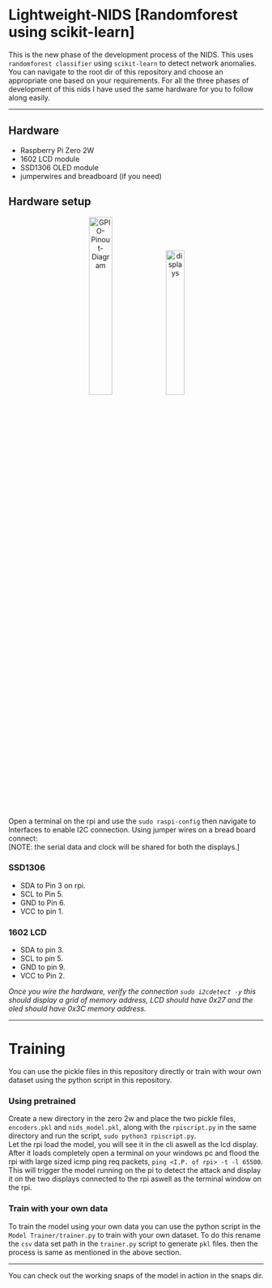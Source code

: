 # Lightweight-NIDS [Randomforest using scikit-learn]
This is the new phase of the development process of the NIDS. This uses `randomforest classifier` using `scikit-learn` to detect network anomalies. You can navigate to the root dir of this repository and choose an appropriate
one based on your requirements. For all the three phases of development of this nids I have used the same hardware for you to follow along easily.

---
## Hardware
- Raspberry Pi Zero 2W
- 1602 LCD module
- SSD1306 OLED module
- jumperwires and breadboard (if you need)

## Hardware setup
<p align="center">
  <img src="https://github.com/user-attachments/assets/e3c6f7a7-27d1-463e-ac2a-4967c7eea3d7" alt="GPIO-Pinout-Diagram" width="30%" />
  <img src="https://github.com/user-attachments/assets/05ccac08-1b31-4d38-a6ef-6b8f96fd70c5" alt="displays" width="27%" />
</p>

Open a terminal on the rpi and use the `sudo raspi-config` then navigate to Interfaces to enable I2C connection. 
Using jumper wires on a bread board connect:<br>
[NOTE: the serial data and clock will be shared for both the displays.]
### SSD1306
- SDA to Pin 3 on rpi.
- SCL to Pin 5.
- GND to Pin 6.
- VCC to pin 1.
### 1602 LCD
- SDA to pin 3.
- SCL to pin 5.
- GND to pin 9.
- VCC to Pin 2.

*Once you wire the hardware, verify the connection `sudo i2cdetect -y` this should display a grid of memory address, LCD should have 0x27 and the oled should have 0x3C memory address.*

---
# Training
You can use the pickle files in this repository directly or train with wour own dataset using the python script in this repository.
### Using pretrained
Create a new directory in the zero 2w and place the two pickle files, `encoders.pkl` and `nids_model.pkl`, along with the `rpiscript.py` in the same directory and run the script, `sudo python3 rpiscript.py`.<br>
Let the rpi load the model, you will see it in the cli aswell as the lcd display. After it loads completely open a terminal on your windows pc and flood the rpi with large sized icmp ping req packets, `ping <I.P. of rpi> -t -l 65500`. This will trigger the model running on the pi to detect the attack and display it on the two displays connected to the rpi aswell as the terminal window on the rpi.<br>

### Train with your own data
To train the model using your own data you can use the python script in the `Model Trainer/trainer.py` to train with your own dataset. To do this rename the `csv` data set path in the `trainer.py` script to generate `pkl` files. then the process is same as mentioned in the above section.

---
You can check out the working snaps of the model in action in the snaps dir.
